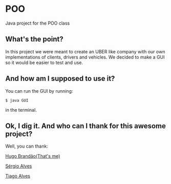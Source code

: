 # POO
Java project for the POO class

## What's the point?
In this project we were meant to create an UBER like company with our own implementations of clients, drivers and vehicles.
We decided to make a GUI so it would be easier to test and use.

## And how am I supposed to use it?
You can run the GUI by running:
```
$ java GUI
```
in the terminal.

## Ok, I dig it. And who can I thank for this awesome project?
Well, you can thank:

[Hugo Brandão(That's me)](https://github.com/jhugobb)

[Sérgio Alves](https://github.com/a-sac)

[Tiago Alves](https://github.com/tdaa)
